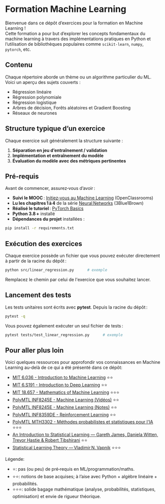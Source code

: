 # Formation Machine Learning

Bienvenue dans ce dépôt d’exercices pour la formation en Machine Learning !  
Cette formation a pour but d’explorer les concepts fondamentaux du machine learning à travers des implémentations pratiques en Python et l’utilisation de bibliothèques populaires comme `scikit-learn`, `numpy`, `pytorch`, etc.

## Contenu

Chaque répertoire aborde un thème ou un algorithme particulier du ML. Voici un aperçu des sujets couverts :

- Régression linéaire
- Régression polynomiale
- Régression logistique
- Arbres de décision, Forêts aléatoires et Gradient Boosting
- Réseaux de neurones

## Structure typique d’un exercice

Chaque exercice suit généralement la structure suivante :

1. **Séparation en jeu d’entraînement / validation**
2. **Implémentation et entraînement du modèle**
3. **Évaluation du modèle avec des métriques pertinentes**

## Pré-requis

Avant de commencer, assurez‑vous d’avoir :
- **Suivi le MOOC** : [Initiez‑vous au Machine Learning](https://openclassrooms.com/fr/courses/8063076-initiez-vous-au-machine-learning) (OpenClassrooms)
- **Lu les chapitres 1 à 4** de la série [Neural Networks](https://www.3blue1brown.com/topics/neural-networks) (3Blue1Brown)
- **Réalisé le tutoriel** : [PyTorch Basics](https://docs.pytorch.org/tutorials/beginner/basics/intro.html)
- **Python 3.8 +** installé
- **Dépendances du projet** installées :

```bash
pip install -r requirements.txt
```

## Exécution des exercices

Chaque exercice possède un fichier que vous pouvez exécuter directement à partir de la racine du dépôt :

```bash
python src/linear_regression.py      # exemple
```

Remplacez le chemin par celui de l'exercice que vous souhaitez lancer.

## Lancement des tests

Les tests unitaires sont écrits avec **pytest**. Depuis la racine du dépôt :

```bash
pytest -q
```

Vous pouvez également exécuter un seul fichier de tests :

```bash
pytest tests/test_linear_regression.py      # exemple
```

## Pour aller plus loin

Voici quelques ressources pour approfondir vos connaissances en Machine Learning au-delà de ce qui a été présenté dans ce dépôt:

- [MIT 6.036 - Introduction to Machine Learning](https://openlearninglibrary.mit.edu/courses/course-v1:MITx+6.036+1T2019/course/) ⭐⭐
- [MIT 6.S191 - Introduction to Deep Learning](https://www.youtube.com/watch?v=alfdI7S6wCY&list=PLtBw6njQRU-rwp5__7C0oIVt26ZgjG9NI) ⭐⭐
- [MIT 18.657 - Mathematics of Machine Learning](https://ocw.mit.edu/courses/18-657-mathematics-of-machine-learning-fall-2015/download/) ⭐⭐⭐
- [PolyMTL INF8245E - Machine Learning (Vidéos)](https://www.youtube.com/watch?v=-6ChHxllZVU&list=PLImtCgowF_ETupFCGQqmvS_2nqErZbifm) ⭐⭐
- [PolyMTL INF8245E - Machine Learning (Notes)](https://drive.google.com/drive/folders/1xUqzxJK5NbAxUZOInpTBAAQk8iwKSKVS) ⭐⭐
- [PolyMTL INF8359DE - Reinforcement Learning](https://www.youtube.com/watch?v=J9JZyyPCJcQ&list=PLImtCgowF_ES_JdF_UcM60EXTcGZg67Ua) ⭐⭐
- [PolyMTL MTH3302 - Méthodes probabilistes et statistiques pour l'IA](https://github.com/decorJim/mth3302) ⭐⭐⭐
- [An Introduction to Statistical Learning — Gareth James, Daniela Witten, Trevor Hastie & Robert Tibshirani](https://www.statlearning.com/) ⭐⭐
- [Statistical Learning Theory — Vladimir N. Vapnik](https://www.wiley.com/en-us/Statistical-Learning-Theory-9780471030034) ⭐⭐⭐

Légende:
- ⭐: pas (ou peu) de pré‑requis en ML/programmation/maths.
- ⭐⭐: notions de base acquises; à l’aise avec Python + algèbre linéaire + probabilités.
- ⭐⭐⭐: solide bagage mathématique (analyse, probabilités, statistiques, optimisation) et envie de rigueur théorique.
